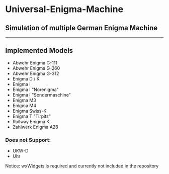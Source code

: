 # Universal-Enigma-Machine
## Simulation of multiple German Enigma Machine
---
## Implemented Models
- Abwehr Enigma G-111
- Abwehr Enigma G-260
- Abwehr Enigma G-312
- Enigma D / K
- Enigma I
- Enigma I "Norenigma"
- Enigma I "Sondermaschine"
- Enigma M3
- Enigma M4
- Enigma Swiss-K
- Enigma T "Tirpitz"
- Railway Enigma K
- Zahlwerk Enigma A28

### Does not Support:
- UKW-D
- Uhr

Notice: wxWidgets is required and currently not included in the repository
